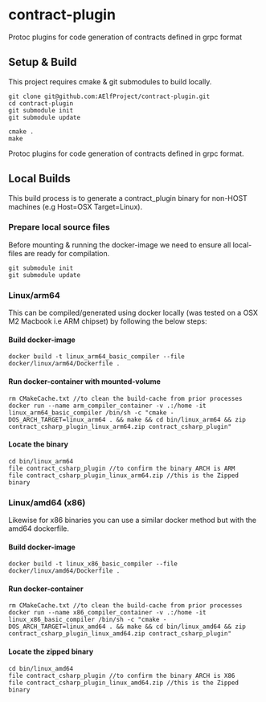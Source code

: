 # contract-plugin
Protoc plugins for code generation of contracts defined in grpc format

## Setup & Build

This project requires cmake & git submodules to build locally.

```
git clone git@github.com:AElfProject/contract-plugin.git
cd contract-plugin
git submodule init
git submodule update

cmake .
make
```
Protoc plugins for code generation of contracts defined in grpc format.

## Local Builds

This build process is to generate a contract_plugin binary for non-HOST machines (e.g Host=OSX Target=Linux).

### Prepare local source files
Before mounting & running the docker-image we need to ensure all local-files are ready for compilation.
```
git submodule init
git submodule update
```

### Linux/arm64

This can be compiled/generated using docker locally (was tested on a OSX M2 Macbook i.e ARM chipset) by following the below steps:

#### Build docker-image
```
docker build -t linux_arm64_basic_compiler --file docker/linux/arm64/Dockerfile .
```

#### Run docker-container with mounted-volume
```
rm CMakeCache.txt //to clean the build-cache from prior processes
docker run --name arm_compiler_container -v .:/home -it linux_arm64_basic_compiler /bin/sh -c "cmake -DOS_ARCH_TARGET=linux_arm64 . && make && cd bin/linux_arm64 && zip contract_csharp_plugin_linux_arm64.zip contract_csharp_plugin"
```

#### Locate the binary
```
cd bin/linux_arm64
file contract_csharp_plugin //to confirm the binary ARCH is ARM
file contract_csharp_plugin_linux_arm64.zip //this is the Zipped binary
```
### Linux/amd64 (x86)

Likewise for x86 binaries you can use a similar docker method but with the amd64 dockerfile.

#### Build docker-image
```
docker build -t linux_x86_basic_compiler --file docker/linux/amd64/Dockerfile .
```

#### Run docker-container
```
rm CMakeCache.txt //to clean the build-cache from prior processes
docker run --name x86_compiler_container -v .:/home -it linux_x86_basic_compiler /bin/sh -c "cmake -DOS_ARCH_TARGET=linux_amd64 . && make && cd bin/linux_amd64 && zip contract_csharp_plugin_linux_amd64.zip contract_csharp_plugin"
```

#### Locate the zipped binary
```
cd bin/linux_amd64
file contract_csharp_plugin //to confirm the binary ARCH is X86
file contract_csharp_plugin_linux_amd64.zip //this is the Zipped binary
```